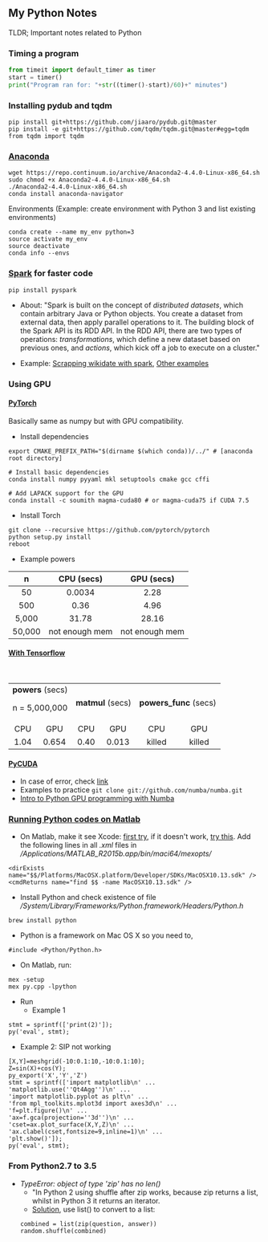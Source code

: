 ## My Python Notes

TLDR; Important notes related to Python

### Timing a program
```python
from timeit import default_timer as timer
start = timer()
print("Program ran for: "+str((timer()-start)/60)+" minutes")
```

### Installing pydub and tqdm
```
pip install git+https://github.com/jiaaro/pydub.git@master
pip install -e git+https://github.com/tqdm/tqdm.git@master#egg=tqdm
from tqdm import tqdm
```

### [Anaconda](https://www.anaconda.com/download/)
```
wget https://repo.continuum.io/archive/Anaconda2-4.4.0-Linux-x86_64.sh
sudo chmod +x Anaconda2-4.4.0-Linux-x86_64.sh
./Anaconda2-4.4.0-Linux-x86_64.sh
conda install anaconda-navigator
```

Environments (Example: create environment with Python 3 and list existing environments)
```
conda create --name my_env python=3
source activate my_env
source deactivate
conda info --envs
```

### [Spark](https://spark.apache.org/examples.html) for faster code
```
pip install pyspark
```

* About: "Spark is built on the concept of *distributed datasets*, which contain arbitrary Java or Python objects. You create a dataset from external data, then apply parallel operations to it. The building block of the Spark API is its RDD API. In the RDD API, there are two types of operations: *transformations*, which define a new dataset based on previous ones, and *actions*, which kick off a job to execute on a cluster."

* Example: [Scrapping wikidate with spark](https://github.com/n4group/tf-idf-python-spark-tutorial), [Other examples](https://github.com/apache/spark/tree/master/examples/src/main/python)

### Using GPU

#### [PyTorch](http://pytorch.org/tutorials/beginner/pytorch_with_examples.html)
Basically same as numpy but with GPU compatibility.
* Install dependencies
```
export CMAKE_PREFIX_PATH="$(dirname $(which conda))/../" # [anaconda root directory]

# Install basic dependencies
conda install numpy pyyaml mkl setuptools cmake gcc cffi

# Add LAPACK support for the GPU
conda install -c soumith magma-cuda80 # or magma-cuda75 if CUDA 7.5
```

* Install Torch
```
git clone --recursive https://github.com/pytorch/pytorch
python setup.py install
reboot
```

* Example powers

| n | CPU (secs) | GPU (secs) |
|:--:|:--:|:--:|
| 50 | 0.0034 | 2.28 |
| 500 | 0.36 | 4.96 |
| 5,000 | 31.78 | 28.16 |
| 50,000 | not enough mem | not enough mem |


#### [With Tensorflow](https://github.com/gcunhase/PaperNotes/blob/master/notes/python_tf_gpu.py)
<table>
 <tr>
   <td colspan="2" align="center"><b>powers</b> (secs)<p>n = 5,000,000</p></td><td colspan="2" align="center"><b>matmul</b> (secs)</td><td colspan="2" align="center"><b>powers_func</b> (secs)</td>
 </tr>
 <tr>
  <td align="center">CPU</td><td align="center">GPU</td><td align="center">CPU</td><td align="center">GPU</td><td align="center">CPU</td><td align="center">GPU</td>
 </tr>
 <tr>
  <td align="center">1.04</td><td align="center">0.654</td><td align="center">0.40</td><td align="center">0.013</td><td align="center">killed</td><td align="center">killed</td>
 </tr>
</table>


#### [PyCUDA](https://developer.nvidia.com/how-to-cuda-python)
* In case of error, check [link](https://notgnoshi.github.io/installing-numba-on-ubuntu/)
* Examples to practice ```git clone git://github.com/numba/numba.git```
* [Intro to Python GPU programming with Numba](https://github.com/ContinuumIO/numbapro-examples/blob/master/webinars/2014_06_17/intro_to_gpu_python.ipynb)


### [Running Python codes on Matlab](http://adared.ch/matpy/)
* On Matlab, make it see Xcode: [first try](https://kr.mathworks.com/matlabcentral/answers/246507-why-can-t-mex-find-a-supported-compiler-in-matlab-r2015b-after-i-upgraded-to-xcode-7-0), if it doesn't work, [try this](https://bitbucket.org/d2d-development/d2d-software/issues/46/xcode-7-on-osx-with-matlab-r2015a-b). Add the following lines in all *.xml* files in */Applications/MATLAB_R2015b.app/bin/maci64/mexopts/*
```
<dirExists name="$$/Platforms/MacOSX.platform/Developer/SDKs/MacOSX10.13.sdk" />
<cmdReturns name="find $$ -name MacOSX10.13.sdk" />
```

* Install Python and check existence of file */System/Library/Frameworks/Python.framework/Headers/Python.h*
```
brew install python
```
  * Python is a framework on Mac OS X so you need to, 
  ```
  #include <Python/Python.h>
  ```
  
* On Matlab, run:
```
mex -setup
mex py.cpp -lpython
```

* Run
  * Example 1
```
stmt = sprintf(['print(2)']);
py('eval', stmt);
```

  * Example 2: SIP not working
```
[X,Y]=meshgrid(-10:0.1:10,-10:0.1:10);
Z=sin(X)+cos(Y);
py_export('X','Y','Z')
stmt = sprintf(['import matplotlib\n' ...
'matplotlib.use(''Qt4Agg'')\n' ...
'import matplotlib.pyplot as plt\n' ...
'from mpl_toolkits.mplot3d import axes3d\n' ...
'f=plt.figure()\n' ...
'ax=f.gca(projection=''3d'')\n' ...
'cset=ax.plot_surface(X,Y,Z)\n' ...
'ax.clabel(cset,fontsize=9,inline=1)\n' ...
'plt.show()']);
py('eval', stmt);
```

### From Python2.7 to 3.5
* *TypeError: object of type 'zip' has no len()*
   * "In Python 2 using shuffle after zip works, because zip returns a list, whilst in Python 3 it returns an iterator.
   * [Solution](https://stackoverflow.com/questions/18048310/len-error-for-zipping-in-python), use list() to convert to a list:
    ```
    combined = list(zip(question, answer))
    random.shuffle(combined)
    ```
    

